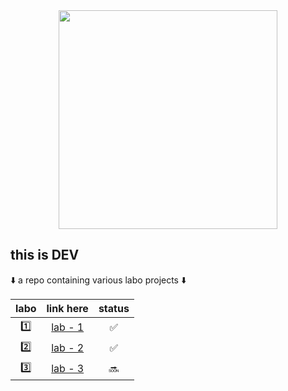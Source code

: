 <div id="header" align="center">
  <img src="https://media.giphy.com/media/xUPGGDNsLvqsBOhuU0/giphy.gif" width="350"/>  
</div>

## **this is DEV**
⬇️ a repo containing various labo projects ⬇️


| labo  | link here    |status|
|:-----:|:------------:|:----:|
| 1️⃣   | [lab - 1](https://github.com/ArthurdeLophem/dev5-portfolio/)| ✅ |
| 2️⃣   | [lab - 2](https://github.com/ArthurdeLophem/dev5-portfolio/tree/main/dev-lab-2/le-bingo)| ✅ |
| 3️⃣   | [lab - 3](https://github.com/ArthurdeLophem/dev5-portfolio/)| 🔜 |
